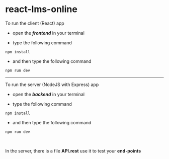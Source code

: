# react-lms-online

To run the client (React) app

- open the **_frontend_** in your terminal

- type the following command

```
npm install
```

- and then type the following command

```
npm run dev
```

<hr>

To run the server (NodeJS with Express) app

- open the **_backend_** in your terminal

- type the following command

```
npm install
```

- and then type the following command

```
npm run dev
```

<br>

In the server, there is a file **API.rest**
use it to test your **end-points**